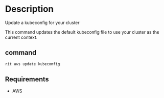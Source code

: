# Description

Update a kubeconfig for your cluster

This command updates the default kubeconfig file to use your cluster
as the current context.

## command

```bash
rit aws update kubeconfig
```

## Requirements

- AWS
